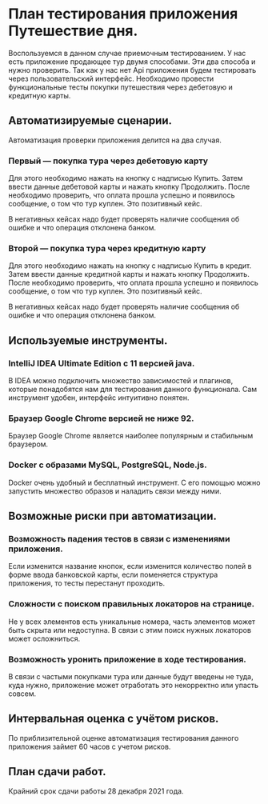 # План тестирования приложения Путешествие дня.

Воспользуемся в данном случае приемочным тестированием. У нас 
есть приложение продающее тур двумя способами. Эти два способа и
нужно проверить. Так как у нас нет Api приложения будем 
тестировать через пользовательский интерфейс. Необходимо провести
функциональные тесты покупки путешествия через дебетовую и 
кредитную карты.

## Автоматизируемые сценарии.

Автоматизация проверки приложения делится на два случая.
### Первый — покупка тура через дебетовую карту
Для этого необходимо нажать на кнопку с надписью Купить. Затем 
ввести данные дебетовой карты и нажать кнопку Продолжить. После 
необходимо проверить, что оплата прошла успешно и появилось 
сообщение, о том что тур куплен. Это позитивный кейс.

В негативных кейсах надо будет проверять наличие сообщения об 
ошибке и что операция отклонена банком.
### Второй — покупка тура через кредитную карту
Для этого необходимо нажать на кнопку с надписью Купить в кредит. Затем ввести данные 
кредитной карты и нажать кнопку Продолжить. После необходимо проверить, что оплата прошла 
успешно и появилось сообщение, о том что тур куплен. Это позитивный кейс.

В негативных кейсах надо будет проверять наличие сообщения об 
ошибке и что операция отклонена банком.

## Используемые инструменты.
### IntelliJ IDEA Ultimate Edition с 11 версией java.
В IDEA можно подключить множество зависимостей и плагинов, которые понадобятся нам для 
тестирования данного функционала. Сам инструмент удобен, интерфейс интуитивно понятен.
### Браузер Google Chrome версией не ниже 92.
Браузер Google Chrome является наиболее популярным и стабильным браузером.
### Docker с образами MySQL, PostgreSQL, Node.js.
Docker очень удобный и бесплатный инструмент. С его помощью можно запустить множество образов и наладить связи между ними.

## Возможные риски при автоматизации.
### Возможность падения тестов в связи с изменениями приложения.
Если изменится название кнопок, если изменится количество полей в форме ввода банковской карты, если поменяется структура приложения, то тесты перестанут проходить.
### Сложности с поиском правильных локаторов на странице.
Не у всех элементов есть уникальные номера, часть элементов может быть скрыта или недоступна. В связи с этим поиск нужных локаторов может осложниться.
### Возможность уронить приложение в ходе тестирования.
В связи с частыми покупками тура или данные будут введены не туда, куда нужно, приложение
может отработать это некорректно или упасть совсем.

## Интервальная оценка с учётом рисков.
По приблизительной оценке автоматизация тестирования данного приложения займет 60 часов 
с учетом рисков.

## План сдачи работ.
Крайний срок сдачи работы 28 декабря 2021 года.


